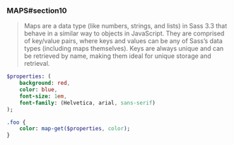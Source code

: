 ### MAPS#section10
> Maps are a data type (like numbers, strings, and lists) in Sass 3.3 that behave in a similar way to objects in JavaScript. They are comprised of key/value pairs, where keys and values can be any of Sass’s data types (including maps themselves). Keys are always unique and can be retrieved by name, making them ideal for unique storage and retrieval.

```` Sass
$properties: (
	background: red,
	color: blue,
	font-size: 1em,
	font-family: (Helvetica, arial, sans-serif)
);

.foo {
	color: map-get($properties, color);
}
````